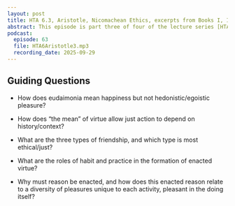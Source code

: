 ```yaml
---
layout: post
title: HTA 6.3, Aristotle, Nicomachean Ethics, excerpts from Books I, II, and VIII
abstract: This episode is part three of four of the lecture series [HTA 6] on Aristotle's Nicomachean Ethics, excerpts from Books I, II, and VIII.
podcast:
  episode: 63
  file: HTA6Aristotle3.mp3
  recording_date: 2025-09-29
---
```


## Guiding Questions

* How does eudaimonia mean happiness but not hedonistic/egoistic pleasure?

* How does “the mean” of virtue allow just action to depend on history/context?

* What are the three types of friendship, and which type is most ethical/just?

* What are the roles of habit and practice in the formation of enacted virtue?

* Why must reason be enacted, and how does this enacted reason relate to a
diversity of pleasures unique to each activity, pleasant in the doing itself?
